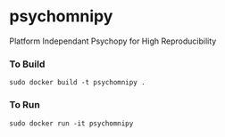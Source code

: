 
# psychomnipy
Platform Independant Psychopy for High Reproducibility

### To Build
`sudo docker build -t psychomnipy .`

### To Run
`sudo docker run -it psychomnipy`

